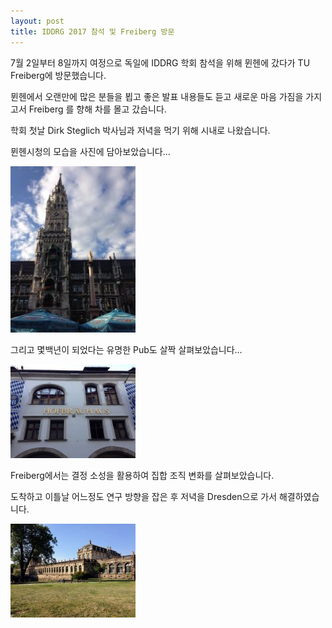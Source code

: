 ```yaml
---
layout: post
title: IDDRG 2017 참석 및 Freiberg 방문
---
```


7월 2일부터 8일까지 여정으로 독일에 IDDRG 학회 참석을 위해 뮌헨에 갔다가 TU Freiberg에 방문했습니다.

뮌헨에서 오랜만에 많은 분들을 뵙고 좋은 발표 내용들도 듣고 새로운 마음 가짐을 가지고서 Freiberg 를 향해 차를 몰고 갔습니다.

학회 첫날 Dirk Steglich 박사님과 저녁을 먹기 위해 시내로 나왔습니다.

뮌헨시청의 모습을 사진에 담아보았습니다...

<img src='/images/images_post/2017July_Munich_CityHall.jpg' width='200'>

그리고 몇백년이 되었다는 유명한 Pub도 살짝 살펴보았습니다...

<img src='/images/images_post/2017July_Munich_HofBrauHaus.jpg' width='200'>

Freiberg에서는 결정 소성을 활용하여 집합 조직 변화를 살펴보았습니다.

도착하고 이틀날 어느정도 연구 방향을 잡은 후 저녁을 Dresden으로 가서 해결하였습니다.

<img src='/images/images_post/2017July_Dresden.jpg' width='200'>
